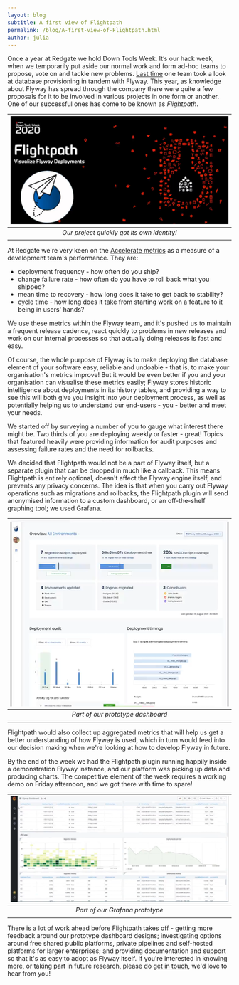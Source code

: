 ```yaml
---
layout: blog
subtitle: A first view of Flightpath
permalink: /blog/A-first-view-of-Flightpath.html
author: julia
---
```


Once a year at Redgate we hold Down Tools Week. It’s our hack week, when we temporarily put aside our 
normal work and form ad-hoc teams to propose, vote on and tackle new problems. 
[Last time](https://flywaydb.org/blog/flyway-provisioning) one team took a look at database provisioning
in tandem with Flyway. This year, as knowledge about Flyway has spread through the company there were
quite a few proposals for it to be involved in various projects in one form or another. One of our
successful ones has come to be known as *Flightpath*.

| ![The project banner](/assets/posts/flightpath/flightpath.png) |
|:--:|
| *Our project quickly got its own identity!* |
| |

At Redgate we're very keen on the [Accelerate metrics](https://accelerate.delivery/delivery-metrics/)
as a measure of a development team's performance. They are:

- deployment frequency - how often do you ship?
- change failure rate - how often do you have to roll back what you shipped?
- mean time to recovery - how long does it take to get back to stability?
- cycle time - how long does it take from starting work on a feature to it being in users' hands?

We use these metrics within the Flyway team, and it's pushed us to maintain a frequent release
cadence, react quickly to problems in new releases and work on our internal processes so that
actually doing releases is fast and easy.

Of course, the whole purpose of Flyway is to make deploying the database element of your
software easy, reliable and undoable - that is, to make your organisation's metrics improve!
But it would be even better if you and your organisation can visualise these metrics easily;
Flyway stores historic intelligence about deployments in its history tables, and providing a way
to see this will both give you insight into your deployment process, as well as potentially helping
us to understand our end-users - you - better and meet your needs.

We started off by surveying a number of you to gauge what interest there might be. Two thirds of
you are deploying weekly or faster - great! Topics that featured heavily were providing information
for audit purposes and assessing failure rates and the need for rollbacks. 

We decided that Flightpath would not be a part of Flyway itself, but a separate plugin that can be
dropped in much like a callback. This means Flightpath is entirely optional, doesn't affect the 
Flyway engine itself, and prevents any privacy concerns. The idea is that when you carry out Flyway 
operations such
as migrations and rollbacks, the Flightpath plugin will send anonymised information to a custom
dashboard, or an off-the-shelf graphing tool; we used Grafana. 

| ![Part of our prototype dashboard](/assets/posts/flightpath/dashboard2.png) |
|:--:|
| *Part of our prototype dashboard* |
| |

Flightpath would also collect up aggregated metrics that will help us get a better understanding of
how Flyway is used, which in turn would feed into our decision making when we're looking at how to develop
Flyway in future.

By the end of the week we had the Flightpath plugin running happily inside a demonstration Flyway
instance, and our platform was picking up data and producing charts. The competitive element of the
week requires a working demo on Friday afternoon, and we got there with time to spare!

| ![Part of our Grafana prototype](/assets/posts/flightpath/grafana2.png) |
|:--:|
| *Part of our Grafana prototype* |
| |

There is a lot of work ahead before Flightpath takes off - getting more feedback around
our prototype dashboard designs; investigating options around free shared public platforms, private 
pipelines and self-hosted platforms for larger enterprises; and providing documentation and support
so that it's as easy to adopt as Flyway itself. If you're interested in knowing more, or taking part
in future research, please do [get in touch](mailto:support@flywaydb.org), we'd love to hear from you!  